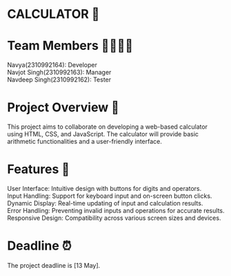 # CALCULATOR 🧮

# Team Members 👩‍💻👨‍💻
Navya(2310992164): Developer<br>
Navjot Singh(2310992163): Manager<br>
Navdeep Singh(2310992162): Tester<br>

# Project Overview 🌟
This project aims to collaborate on developing a web-based calculator using HTML, CSS, and JavaScript. The calculator will provide basic arithmetic functionalities and a user-friendly interface.

# Features 🚀
User Interface: Intuitive design with buttons for digits and operators.<br>
Input Handling: Support for keyboard input and on-screen button clicks.<br>
Dynamic Display: Real-time updating of input and calculation results.<br>
Error Handling: Preventing invalid inputs and operations for accurate results.<br>
Responsive Design: Compatibility across various screen sizes and devices.<br>

# Deadline ⏰
The project deadline is [13 May]. 

